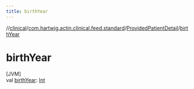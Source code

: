 ```yaml
---
title: birthYear
---
```

//[clinical](../../../index.html)/[com.hartwig.actin.clinical.feed.standard](../index.html)/[ProvidedPatientDetail](index.html)/[birthYear](birth-year.html)



# birthYear



[JVM]\
val [birthYear](birth-year.html): [Int](https://kotlinlang.org/api/latest/jvm/stdlib/kotlin/-int/index.html)




